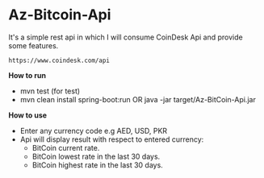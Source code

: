 # Az-Bitcoin-Api
It's a simple rest api in which I will consume CoinDesk Api and provide some features. 
    
    https://www.coindesk.com/api

**How to run**
* mvn test (for test)
* mvn clean install spring-boot:run OR java -jar target/Az-BitCoin-Api.jar

**How to use**
* Enter any currency code e.g AED, USD, PKR
* Api will display result with respect to entered currency:
    * BitCoin current rate.
    * BitCoin lowest rate in the last 30 days.
    * BitCoin highest rate in the last 30 days.
